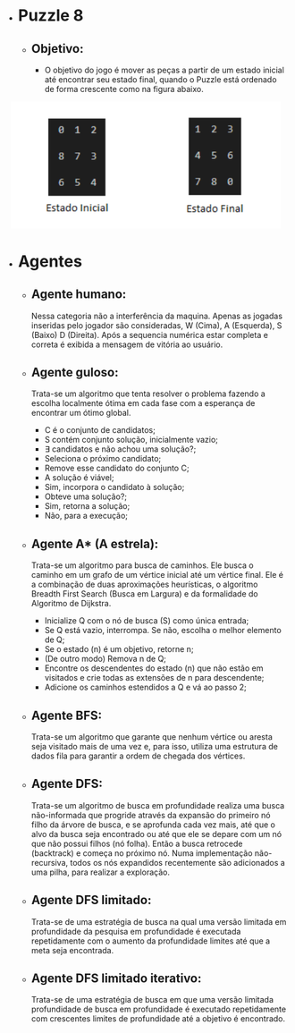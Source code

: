 - # Puzzle 8

    - ## Objetivo:
        - O objetivo do jogo é mover as peças a partir de um estado inicial até encontrar seu estado final, quando o Puzzle está ordenado de forma crescente como na figura abaixo.

<div style="text-align:center;margin:2%;"><img src="https://github.com/igorbusto/Agente-inteligente-8-puzzle-/blob/3a8351e0888d87db0bfb2e3231bb243f2f4bea12/wiki/images/puzzle8-objetivo.png?raw=true"/></div>

- # Agentes

    - ## Agente humano:
         Nessa categoria não a interferência da maquina. Apenas as jogadas inseridas pelo jogador são consideradas, W (Cima), A (Esquerda), S (Baixo) D (Direita). Após a sequencia numérica estar completa e correta é exibida a mensagem de vitória ao usuário.

    - ## Agente guloso:
        Trata-se um algoritmo que tenta resolver o problema fazendo a escolha localmente ótima em cada fase com a esperança de encontrar um ótimo global.

        - C é o conjunto de candidatos;
        - S contém conjunto solução, inicialmente vazio;
        - ∃ candidatos e não achou uma solução?;
        - Seleciona o próximo candidato;
        - Remove esse candidato do conjunto C;
        - A solução é viável;
        - Sim, incorpora o candidato à solução;
        - Obteve uma solução?;
        - Sim, retorna a solução;
        - Não, para a execução;

    - ## Agente A* (A estrela):
        Trata-se um algoritmo para busca de caminhos. Ele busca o caminho em um grafo de um vértice inicial até um vértice final. Ele é a combinação de duas aproximações heurísticas, o algoritmo Breadth First Search (Busca em Largura) e da formalidade do Algoritmo de Dijkstra.

        - Inicialize Q com o nó de busca (S) como única entrada;
        - Se Q está vazio, interrompa. Se não, escolha o melhor elemento de Q;
        - Se o estado (n) é um objetivo, retorne n;
        - (De outro modo) Remova n de Q;
        - Encontre os descendentes do estado (n) que não estão em visitados e crie todas as extensões de n para descendente;
        - Adicione os caminhos estendidos a Q e vá ao passo 2;

    - ## Agente BFS:
        Trata-se um algoritmo que garante que nenhum vértice ou aresta seja visitado mais de uma vez e, para isso, utiliza uma estrutura de dados fila para garantir a ordem de chegada dos vértices. 

    - ## Agente DFS:
        Trata-se um algoritmo de busca em profundidade realiza uma busca não-informada que progride através da expansão do primeiro nó filho da árvore de busca, e se aprofunda cada vez mais, até que o alvo da busca seja encontrado ou até que ele se depare com um nó que não possui filhos (nó folha). Então a busca retrocede (backtrack) e começa no próximo nó. Numa implementação não-recursiva, todos os nós expandidos recentemente são adicionados a uma pilha, para realizar a exploração.

    - ## Agente DFS limitado:
        Trata-se de uma estratégia de busca na qual uma versão limitada em profundidade da pesquisa em profundidade é executada repetidamente com o aumento da profundidade limites até que a meta seja encontrada.

    - ## Agente DFS limitado iterativo:
        Trata-se de uma estratégia de busca em que uma versão limitada profundidade de busca em profundidade é executado repetidamente com crescentes limites de profundidade até a objetivo é encontrado.

